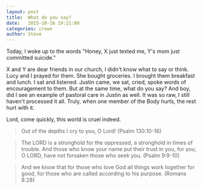 ```yaml
---
layout: post
title:  What do you say?
date:   2015-10-16 19:21:00
categories: crown
author: Steve
---
```


Today, I woke up to the words "Honey, X just texted me, Y's mom just committed suicide."

X and Y are dear friends in our church, I didn't know what to say or think. Lucy and I prayed for them. She bought groceries. I brought them breakfast and lunch. I sat and listened. Justin came, we sat, cried, spoke words of encouragement to them. But at the same time, what do you say? And boy, did I see an example of pastoral care in Justin as well. It was so raw, I still haven't processed it all. Truly, when one member of the Body hurts, the rest hurt with it.

Lord, come quickly, this world is cruel indeed.

> Out of the depths I cry to you, O Lord! 
(Psalm 130:10-16)

> The LORD is a stronghold for the oppressed, a stronghold in times of trouble. And those who know your name put their trust in you, for you, O LORD, have not forsaken those who seek you.
(Psalm 9:9-10)

> And we know that for those who love God all things work together for good, for those who are called according to his purpose.
(Romans 8:28)
